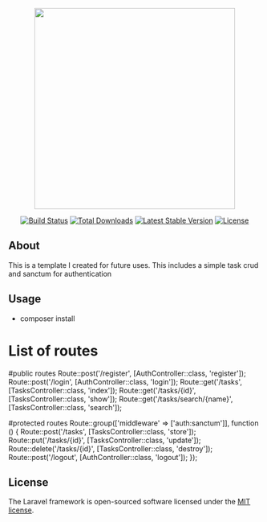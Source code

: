 <p align="center"><a href="https://laravel.com" target="_blank"><img src="https://raw.githubusercontent.com/laravel/art/master/logo-lockup/5%20SVG/2%20CMYK/1%20Full%20Color/laravel-logolockup-cmyk-red.svg" width="400"></a></p>

<p align="center">
<a href="https://travis-ci.org/laravel/framework"><img src="https://travis-ci.org/laravel/framework.svg" alt="Build Status"></a>
<a href="https://packagist.org/packages/laravel/framework"><img src="https://img.shields.io/packagist/dt/laravel/framework" alt="Total Downloads"></a>
<a href="https://packagist.org/packages/laravel/framework"><img src="https://img.shields.io/packagist/v/laravel/framework" alt="Latest Stable Version"></a>
<a href="https://packagist.org/packages/laravel/framework"><img src="https://img.shields.io/packagist/l/laravel/framework" alt="License"></a>
</p>

## About 

This is a template I created for future uses. This includes a simple task crud and sanctum for authentication

## Usage

- composer install

# List of routes

#public routes
Route::post('/register', [AuthController::class, 'register']);
Route::post('/login', [AuthController::class, 'login']);
Route::get('/tasks', [TasksController::class, 'index']);
Route::get('/tasks/{id}', [TasksController::class, 'show']);
Route::get('/tasks/search/{name}', [TasksController::class, 'search']);

#protected routes
Route::group(['middleware' => ['auth:sanctum']], function () {
    Route::post('/tasks', [TasksController::class, 'store']);
    Route::put('/tasks/{id}', [TasksController::class, 'update']);
    Route::delete('/tasks/{id}', [TasksController::class, 'destroy']);
    Route::post('/logout', [AuthController::class, 'logout']);
});

## License

The Laravel framework is open-sourced software licensed under the [MIT license](https://opensource.org/licenses/MIT).
